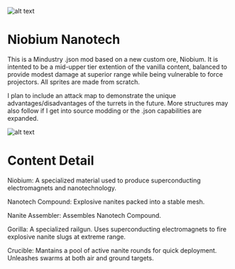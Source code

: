![alt text](https://github.com/Retrothopter/Niobium-Nanotech/blob/master/Preview.png)

# Niobium Nanotech

This is a Mindustry .json mod based on a new custom ore, Niobium. It is intented to be a mid-upper tier extention of the vanilla content, balanced to provide modest damage at superior range while being vulnerable to force projectors. All sprites are made from scratch.

I plan to include an attack map to demonstrate the unique advantages/disadvantages of the turrets in the future.  More structures may also follow if I get into source modding or the .json capabilities are expanded.

![alt text](https://github.com/Retrothopter/Niobium-Nanotech/blob/master/PreviewTurretFire.png)
# Content Detail

Niobium: A specialized material used to produce superconducting electromagnets and nanotechnology.

Nanotech Compound: Explosive nanites packed into a stable mesh.

Nanite Assembler:  Assembles Nanotech Compound.

Gorilla: A specialized railgun. Uses superconducting electromagnets to fire explosive nanite slugs at extreme range.

Crucible: Mantains a pool of active nanite rounds for quick deployment. Unleashes swarms at both air and ground targets.
